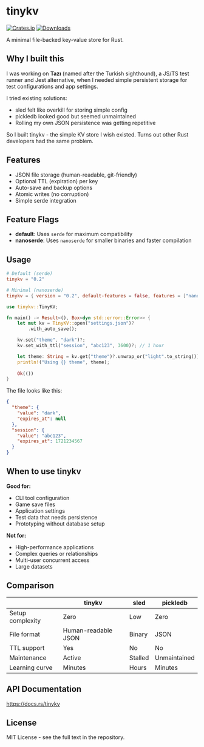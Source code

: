 # tinykv
[![Crates.io](https://img.shields.io/crates/v/tinykv.svg)](https://crates.io/crates/tinykv)
[![Downloads](https://img.shields.io/crates/d/tinykv.svg)](https://crates.io/crates/tinykv)

A minimal file-backed key-value store for Rust.

## Why I built this

I was working on **Tazı** (named after the Turkish sighthound), a JS/TS test runner and Jest alternative, when I needed simple persistent storage for test configurations and app settings. 

I tried existing solutions:
- sled felt like overkill for storing simple config
- pickledb looked good but seemed unmaintained  
- Rolling my own JSON persistence was getting repetitive

So I built tinykv - the simple KV store I wish existed. Turns out other Rust developers had the same problem.

## Features

- JSON file storage (human-readable, git-friendly)
- Optional TTL (expiration) per key
- Auto-save and backup options
- Atomic writes (no corruption)
- Simple serde integration

## Feature Flags

- **default**: Uses `serde` for maximum compatibility
- **nanoserde**: Uses `nanoserde` for smaller binaries and faster compilation

## Usage

```toml
# Default (serde)
tinykv = "0.2"

# Minimal (nanoserde)
tinykv = { version = "0.2", default-features = false, features = ["nanoserde"] }
```

```rust
use tinykv::TinyKV;

fn main() -> Result<(), Box<dyn std::error::Error>> {
    let mut kv = TinyKV::open("settings.json")?
        .with_auto_save();

    kv.set("theme", "dark")?;
    kv.set_with_ttl("session", "abc123", 3600)?; // 1 hour

    let theme: String = kv.get("theme")?.unwrap_or("light".to_string());
    println!("Using {} theme", theme);
    
    Ok(())
}
```

The file looks like this:
```json
{
  "theme": {
    "value": "dark",
    "expires_at": null
  },
  "session": {
    "value": "abc123", 
    "expires_at": 1721234567
  }
}
```

## When to use tinykv

**Good for:**
- CLI tool configuration
- Game save files  
- Application settings
- Test data that needs persistence
- Prototyping without database setup

**Not for:**
- High-performance applications
- Complex queries or relationships
- Multi-user concurrent access
- Large datasets

## Comparison

| | tinykv | sled | pickledb |
|---|---|---|---|
| Setup complexity | Zero | Low | Zero |
| File format | Human-readable JSON | Binary | JSON |
| TTL support | Yes | No | No |
| Maintenance | Active | Stalled | Unmaintained |
| Learning curve | Minutes | Hours | Minutes |

## API Documentation

https://docs.rs/tinykv

## License

MIT License - see the full text in the repository.